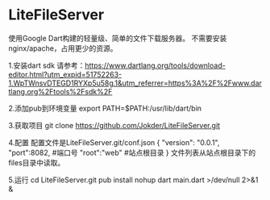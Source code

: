 # LiteFileServer
使用Google Dart构建的轻量级、简单的文件下载服务器。
不需要安装nginx/apache，占用更少的资源。

1.安装dart sdk
请参考：https://www.dartlang.org/tools/download-editor.html?utm_expid=51752263-1.WpTWnsvDTEGD1RYXp5u58g.1&utm_referrer=https%3A%2F%2Fwww.dartlang.org%2Ftools%2Fsdk%2F

2.添加pub到环境变量
export PATH=$PATH:/usr/lib/dart/bin

3.获取项目
git clone https://github.com/Jokder/LiteFileServer.git

4.配置
配置文件是LiteFileServer.git/conf.json
{
  "version": "0.0.1",
  "port":8082,      #端口号
  "root":"web"      #站点根目录
}
文件列表从站点根目录下的files目录中读取。

5.运行
cd LiteFileServer.git
pub install
nohup dart main.dart >/dev/null 2>&1 &